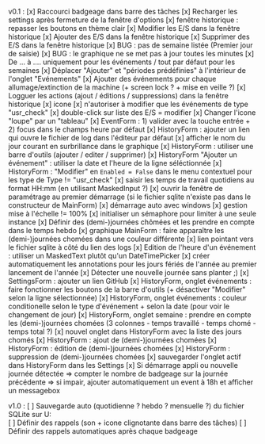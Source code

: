 v0.1 :
[x] Raccourci badgeage dans barre des tâches
[x] Recharger les settings après fermeture de la fenêtre d'options
[x] fenêtre historique : repasser les boutons en thème clair
[x] Modifier les E/S dans la fenêtre historique
[x] Ajouter des E/S dans la fenêtre historique
[x] Supprimer des E/S dans la fenêtre historique
[x] BUG : pas de semaine listée (Premier jour de saisie)
[x] BUG : le graphique ne se met pas à jour toutes les minutes
[x] De ... à .... uniquement pour les événements / tout par défaut pour les semaines
[x] Déplacer "Ajouter" et "périodes prédéfinies" à l'intérieur de l'onglet "Evénements"
[x] Ajouter des événements pour chaque allumage/extinction de la machine (+ screen lock ? + mise en veille ?)
[x] Logguer les actions (ajout / éditions / suppressions) dans la fenêtre historique
[x] icone
[x] n'autoriser à modifier que les événements de type "usr_check"
[x] double-click sur liste des E/S = modifier
[x] Changer l'icone "loupe" par un "tableau"
[x] EventForm : 1) valider avec la touche entrée + 2) focus dans le champs heure par défaut
[x] HistoryForm : ajouter un lien qui ouvre le fichier de log dans l'éditeur par défaut
[x] afficher le nom du jour courant en surbrillance dans le graphique
[x] HistoryForm : utiliser une barre d'outils (ajouter / editer / supprimer)
[x] HistoryForm "Ajouter un événement" : utiliser la date et l'heure de la ligne séléctionnée
[x] HistoryForm : "Modifier" en `Enabled = False` dans le menu contextuel pour les type de Type != "usr_check"
[x] saisir les temps de travail quotidiens au format HH:mm (en utilisant MaskedInput ?)
[x] ouvrir la fenêtre de paramétrage au premier démarrage (si le fichier sqlite n'existe pas dans le constructeur de MainForm)
[x] démarrage auto avec windows
[x] gestion mise à l'échelle != 100%
[x] initialiser un sémaphore pour limiter à une seule instance
[x] Définir des (demi-)journées chômées et les prendre en compte dans le temps hebdo
[x] graphique MainForm : faire apparaître les (demi-)journées chomées dans une couleur différente
[x] lien pointant vers le fichier sqlite à côté du lien des logs
[x] Edition de l'heure d'un événement : utiliser un MaskedText plutôt qu'un DateTimePicker
[x] créer automatiquement les annotations pour les jours fériés de l'année au premier lancement de l'année
[x] Détecter une nouvelle journée sans planter ;)
[x] SettingsForm : ajouter un lien GitHub
[x] HistoryForm, onglet événements : faire fonctionner les boutons de la barre d'outils (+ désactiver "Modifier" selon la ligne sélectionnée)
[x] HistoryForm, onglet événements : couleur conditionelle selon le type d'événement + selon la date (pour voir le changement de jour)
[x] HistoryForm, onglet semaine : prendre en compte les (demi-)journées chomées (3 colonnes - temps travaillé - temps chomé - temps total ?)
[x] nouvel onglet dans HistoryForm avec la liste des jours chomés
[x] HistoryForm : ajout de (demi-)journées chomées
[x] HistoryForm : édition de (demi-)journées chomées
[x] HistoryForm : suppression de (demi-)journées chomées
[x] sauvegarder l'onglet actif dans HistoryForm dans les Settings
[x] Si démarrage appli ou nouvelle journée détectée => compter le nombre de badgeage sur la journée précédente => si impair, ajouter automatiquement un event à 18h et afficher un messagebox

v1.0 :
[ ] Sauvegarde auto (quotidienne ? hebdo ? mensuelle ?) du fichier SQLite sur U:\
[ ] Définir des rappels (son + icone clignotante dans barre des tâches)
[ ] Définir des rappels automatiques après chaque badgeage
